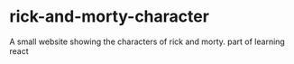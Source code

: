 # rick-and-morty-character
A small website showing the characters of rick and morty. part of learning react
